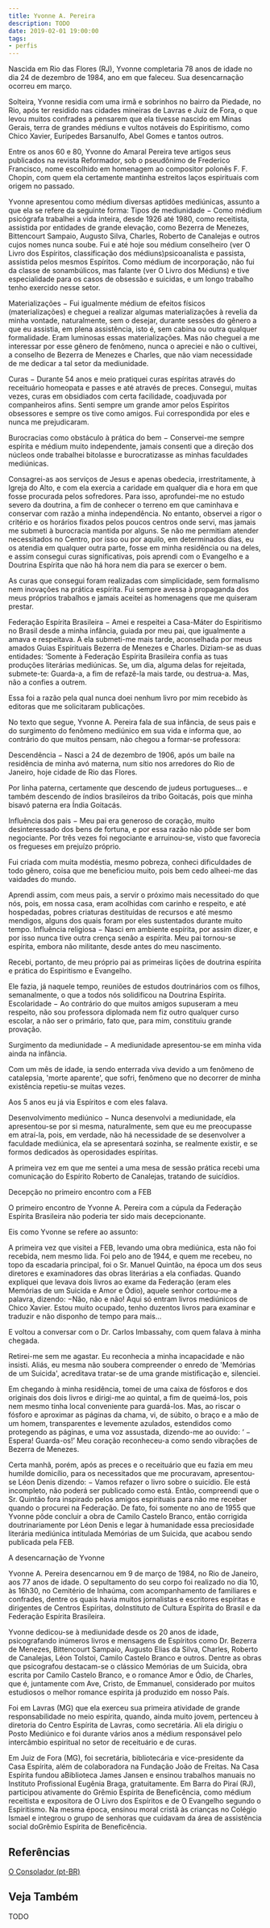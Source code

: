 ```yaml
---
title: Yvonne A. Pereira
description: TODO
date: 2019-02-01 19:00:00
tags: 
- perfis
---
```


Nascida em Rio das Flores (RJ), Yvonne completaria 78 anos de idade no dia 24 de dezembro de 1984, ano em que faleceu. Sua desencarnação ocorreu em março.

Solteira, Yvonne residia com uma irmã e sobrinhos no bairro da Piedade, no Rio, após ter residido nas cidades mineiras de Lavras e Juiz de Fora, o que levou muitos confrades a pensarem que ela tivesse nascido em Minas Gerais, terra de grandes médiuns e vultos notáveis do Espiritismo, como Chico Xavier, Eurípedes Barsanulfo, Abel Gomes e tantos outros.

Entre os anos 60 e 80, Yvonne do Amaral Pereira teve artigos seus publicados na revista Reformador, sob o pseudônimo de Frederico Francisco, nome escolhido em homenagem ao compositor polonês F. F. Chopin, com quem ela certamente mantinha estreitos laços espirituais com origem no passado.

Yvonne apresentou como médium diversas aptidões mediúnicas, assunto a que ela se refere da seguinte forma:
Tipos de mediunidade − Como médium psicógrafa trabalhei a vida inteira, desde 1926 até 1980, como receitista, assistida por entidades de grande elevação, como Bezerra de Menezes, Bittencourt Sampaio, Augusto Silva, Charles, Roberto de Canalejas e outros cujos nomes nunca soube. Fui e até hoje sou  médium conselheiro (ver O Livro dos Espíritos, classificação dos médiuns)psicoanalista e passista, assistida pelos mesmos Espíritos.
Como médium de incorporação, não fui da classe de sonambúlicos, mas falante (ver O Livro dos Médiuns) e tive especialidade para os casos de obsessão e suicidas, e um longo trabalho tenho exercido nesse setor.

Materializações − Fui igualmente médium de efeitos físicos (materializações) e cheguei a realizar algumas materializações à revelia da minha vontade, naturalmente, sem o desejar, durante sessões do gênero a que eu assistia, em plena assistência, isto é, sem cabina ou outra qualquer formalidade. Eram luminosas essas materializações. Mas não cheguei a me interessar por esse gênero de fenômeno, nunca o apreciei e não o cultivei, a conselho de Bezerra de Menezes e Charles, que não viam necessidade de me dedicar a tal setor da mediunidade.

Curas − Durante 54 anos e meio pratiquei curas espíritas através do receituário homeopata e passes e até através de preces. Consegui, muitas vezes, curas em obsidiados com certa facilidade, coadjuvada por companheiros afins. Senti sempre um grande amor pelos Espíritos obsessores e sempre os tive como amigos. Fui correspondida por eles e nunca me prejudicaram.

Burocracias como obstáculo à prática do bem − Conservei-me sempre espírita e médium muito independente, jamais consenti que a direção dos núcleos onde trabalhei bitolasse e burocratizasse as minhas faculdades mediúnicas.

Consagrei-as aos serviços de Jesus e apenas obedecia, irrestritamente, à Igreja do Alto, e com ela exercia a caridade em qualquer dia e hora em que fosse procurada pelos sofredores. Para isso, aprofundei-me no estudo severo da doutrina, a fim de conhecer o terreno em que caminhava e conservar com razão a minha independência. No entanto, observei a rigor o critério e os horários fixados pelos poucos centros onde servi, mas jamais me submeti à burocracia mantida por alguns. Se não me permitiam atender necessitados no Centro, por isso ou por aquilo, em determinados dias, eu os atendia em qualquer outra parte, fosse em minha residência ou na deles, e assim consegui curas significativas, pois aprendi com o Evangelho e a Doutrina Espírita que não há hora nem dia para se exercer o bem.

As curas que consegui foram realizadas com simplicidade, sem formalismo nem inovações na prática espírita. Fui sempre avessa à propaganda dos meus próprios trabalhos e jamais aceitei as homenagens que me quiseram prestar.

Federação Espírita Brasileira − Amei e respeitei a Casa-Máter do Espiritismo no Brasil desde a minha infância, guiada por meu pai, que igualmente a amava e respeitava. A ela submeti-me mais tarde, aconselhada por meus amados Guias Espirituais Bezerra de Menezes e Charles.
Diziam-se as duas entidades: ‘Somente à Federação Espírita Brasileira confia as tuas produções literárias mediúnicas. Se, um dia, alguma delas for rejeitada, submete-te: Guarda-a, a fim de refazê-la mais tarde, ou destrua-a. Mas, não a confies a outrem.

Essa foi a razão pela qual nunca doei nenhum livro por mim recebido às editoras que me solicitaram publicações.

No texto que segue, Yvonne A. Pereira fala de sua infância, de seus pais e do surgimento do fenômeno mediúnico em sua vida e informa que, ao contrário do que muitos pensam, não chegou a formar-se professora:

Descendência − Nasci a 24 de dezembro de 1906, após um baile na residência de minha avó materna, num sítio nos arredores do Rio de Janeiro, hoje cidade de Rio das Flores.

Por linha paterna, certamente que descendo de judeus portugueses... e também descendo de índios brasileiros da tribo Goitacás, pois que minha bisavó paterna era Índia Goitacás.

Influência dos pais − Meu pai era generoso de coração, muito desinteressado dos bens de fortuna, e por essa razão não pôde ser bom negociante. Por três vezes foi negociante e arruinou-se, visto que favorecia os fregueses em prejuízo próprio.

Fui criada com muita modéstia, mesmo pobreza, conheci dificuldades de todo gênero, coisa que me beneficiou muito, pois bem cedo alheei-me das vaidades do mundo.

Aprendi assim, com meus pais, a servir o próximo mais necessitado do que nós, pois, em nossa casa, eram acolhidas com carinho e respeito, e até hospedadas, pobres criaturas destituídas de recursos e até mesmo mendigos, alguns dos quais foram por eles sustentados durante muito tempo.
Influência religiosa − Nasci em ambiente espírita, por assim dizer, e por isso nunca tive outra crença senão a espírita. Meu pai tornou-se espírita, embora não militante, desde antes do meu nascimento.

Recebi, portanto, de meu próprio pai as primeiras lições de doutrina espírita e prática do Espiritismo e Evangelho.

Ele fazia, já naquele tempo, reuniões de estudos doutrinários com os filhos, semanalmente, o que a todos nós solidificou na Doutrina Espírita.
Escolaridade − Ao contrário do que muitos amigos supuseram a meu respeito, não sou professora diplomada nem fiz outro qualquer curso escolar, a não ser o primário, fato que, para mim, constituiu grande provação.

Surgimento da mediunidade − A mediunidade apresentou-se em minha vida ainda na infância.

Com um mês de idade, ia sendo enterrada viva devido a um fenômeno de catalepsia, 'morte aparente', que sofri, fenômeno que no decorrer de minha existência repetiu-se muitas vezes.

Aos 5 anos eu já via Espíritos e com eles falava.

Desenvolvimento mediúnico − Nunca desenvolvi a mediunidade, ela apresentou-se por si mesma, naturalmente, sem que eu me preocupasse em atraí-la, pois, em verdade, não há necessidade de se desenvolver a faculdade mediúnica, ela se apresentará sozinha, se realmente existir, e se formos dedicados às operosidades espíritas.

A primeira vez em que me sentei a uma mesa de sessão prática recebi uma comunicação do Espírito Roberto de Canalejas, tratando de suicídios.  

Decepção no primeiro encontro com a FEB

O primeiro encontro de Yvonne A. Pereira com a cúpula da Federação Espírita Brasileira não poderia ter sido mais decepcionante.

Eis como Yvonne se refere ao assunto:

A primeira vez que visitei a FEB, levando uma obra mediúnica, esta não foi recebida, nem mesmo lida. Foi pelo ano de 1944, e quem me recebeu, no topo da escadaria principal, foi o Sr. Manuel Quintão, na época um dos seus diretores e examinadores das obras literárias a ela confiadas.
Quando expliquei que levava dois livros ao exame da Federação (eram eles Memórias de um Suicida e Amor e Ódio), aquele senhor cortou-me a palavra, dizendo: −Não, não e não! Aqui só entram livros mediúnicos de Chico Xavier. Estou muito ocupado, tenho duzentos livros para examinar e traduzir e não disponho de tempo para mais...

E voltou a conversar com o Dr. Carlos Imbassahy, com quem falava à minha chegada.

Retirei-me sem me agastar. Eu reconhecia a minha incapacidade e não insisti. Aliás, eu mesma não soubera compreender o enredo de 'Memórias de um Suicida', acreditava tratar-se de uma grande mistificação e, silenciei.

Em chegando à minha residência, tomei de uma caixa de fósforos e dos originais dos dois livros e dirigi-me ao quintal, a fim de queimá-los, pois nem mesmo tinha local conveniente para guardá-los. Mas, ao riscar o fósforo e aproximar as páginas da chama, vi, de súbito, o braço e a mão de um homem, transparentes e levemente azulados, estendidos como protegendo as páginas, e uma voz assustada, dizendo-me ao ouvido: ‘ − Espera! Guarda-os!’ Meu coração reconheceu-a como sendo vibrações de Bezerra de Menezes.

Certa manhã, porém, após as preces e o receituário que eu fazia em meu humilde domicílio, para os necessitados que me procuravam, apresentou-se Léon Denis dizendo: − Vamos refazer o livro sobre o suicídio. Ele está incompleto, não poderá ser publicado como está.
Então, compreendi que o Sr. Quintão fora inspirado pelos amigos espirituais para não me receber quando o procurei na Federação.
De fato, foi somente no ano de 1955 que Yvonne pôde concluir a obra de Camilo Castelo Branco, então corrigida doutrinariamente por Léon Denis e legar à humanidade essa preciosidade literária mediúnica intitulada Memórias de um Suicida, que acabou sendo publicada pela FEB. 

A desencarnação de Yvonne 

Yvonne A. Pereira desencarnou em 9 de março de 1984, no Rio de Janeiro, aos 77 anos de idade. O sepultamento do seu corpo foi realizado no dia 10, às 16h30, no Cemitério de Inhaúma, com acompanhamento de familiares e confrades, dentre os quais havia muitos jornalistas e escritores espíritas e dirigentes de Centros Espíritas, doInstituto de Cultura Espírita do Brasil e da Federação Espírita Brasileira.

Yvonne dedicou-se à mediunidade desde os 20 anos de idade, psicografando inúmeros livros e mensagens de Espíritos como Dr. Bezerra de Menezes, Bittencourt Sampaio, Augusto Elias da Silva, Charles, Roberto de Canalejas, Léon Tolstoi, Camilo Castelo Branco e outros.
Dentre as obras que psicografou destacam-se o clássico Memórias de um Suicida, obra escrita por Camilo Castelo Branco, e o romance Amor e Ódio, de Charles, que é, juntamente com Ave, Cristo, de Emmanuel, considerado por muitos estudiosos o melhor romance espírita já produzido em nosso País.

Foi em Lavras (MG) que ela exerceu sua primeira atividade de grande responsabilidade no meio espírita, quando, ainda muito jovem, pertenceu à diretoria do Centro Espírita de Lavras, como secretária. Ali ela dirigiu o Posto Mediúnico e foi durante vários anos a médium responsável pelo intercâmbio espiritual no setor de receituário e de curas.

Em Juiz de Fora (MG), foi secretária, bibliotecária e vice-presidente da Casa Espírita, além de colaboradora na Fundação João de Freitas. Na Casa Espírita fundou aBiblioteca James Jansen e ensinou trabalhos manuais no Instituto Profissional Eugênia Braga, gratuitamente.
Em Barra do Piraí (RJ), participou ativamente do Grêmio Espírita de Beneficência, como médium receitista e expositora de O Livro dos Espíritos e de O Evangelho segundo o Espiritismo. Na mesma época, ensinou moral cristã às crianças no Colégio Ismael e integrou o grupo de senhoras que cuidavam da área de assistência social doGrêmio Espírita de Beneficência. 


## Referências
[O Consolador (pt-BR)](http://www.oconsolador.com.br/linkfixo/biografias/yvonne.html)


## Veja Também
TODO



